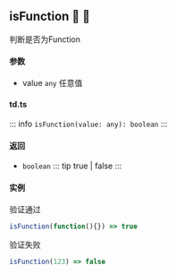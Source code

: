 ## isFunction :tada: :100: 
判断是否为Function
#### 参数 
- value `any` 任意值
 
#### td.ts
::: info
`isFunction(value: any): boolean`
:::
#### 返回 
- `boolean` 
::: tip
true | false
:::
#### 实例 
验证通过


```ts
isFunction(function(){}) => true
```
验证失败


```ts
isFunction(123) => false
```
